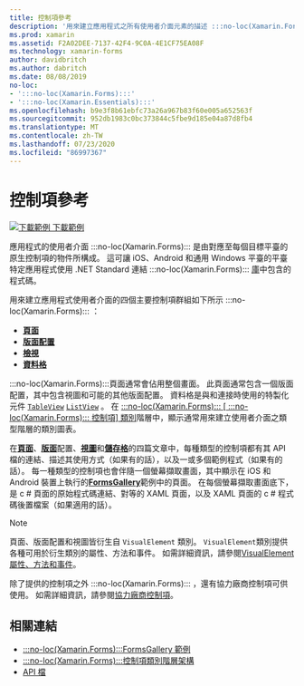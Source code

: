 ```yaml
---
title: 控制項參考
description: '用來建立應用程式之所有使用者介面元素的描述 :::no-loc(Xamarin.Forms)::: 。 本文列出組成應用程式使用者介面的控制項群組 :::no-loc(Xamarin.Forms)::: 。'
ms.prod: xamarin
ms.assetid: F2A02DEE-7137-42F4-9C0A-4E1CF75EA08F
ms.technology: xamarin-forms
author: davidbritch
ms.author: dabritch
ms.date: 08/08/2019
no-loc:
- ':::no-loc(Xamarin.Forms):::'
- ':::no-loc(Xamarin.Essentials):::'
ms.openlocfilehash: b9e3f8b61ebfc73a26a967b83f60e005a652563f
ms.sourcegitcommit: 952db1983c0bc373844c5fbe9d185e04a87d8fb4
ms.translationtype: MT
ms.contentlocale: zh-TW
ms.lasthandoff: 07/23/2020
ms.locfileid: "86997367"
---
```

# <a name="controls-reference"></a>控制項參考

[![下載範例](~/media/shared/download.png) 下載範例](https://docs.microsoft.com/samples/xamarin/xamarin-forms-samples/formsgallery/)

應用程式的使用者介面 :::no-loc(Xamarin.Forms)::: 是由對應至每個目標平臺的原生控制項的物件所構成。 這可讓 iOS、Android 和通用 Windows 平臺的平臺特定應用程式使用 .NET Standard 連結 :::no-loc(Xamarin.Forms)::: [庫](~/cross-platform/app-fundamentals/net-standard.md)中包含的程式碼。

用來建立應用程式使用者介面的四個主要控制項群組如下所示 :::no-loc(Xamarin.Forms)::: ：

- [**頁面**](pages.md)
- [**版面配置**](layouts.md)
- [**檢視**](views.md)
- [**資料格**](cells.md)

:::no-loc(Xamarin.Forms):::頁面通常會佔用整個畫面。 此頁面通常包含一個版面配置，其中包含視圖和可能的其他版面配置。 資料格是與和連接時使用的特製化元件 [`TableView`](xref::::no-loc(Xamarin.Forms):::.TableView) [`ListView`](xref::::no-loc(Xamarin.Forms):::.ListView) 。 在 [ :::no-loc(Xamarin.Forms)::: [ :::no-loc(Xamarin.Forms)::: 控制項] 類別](~/xamarin-forms/internals/class-hierarchy.md)階層中，顯示通常用來建立使用者介面之類型階層的類別圖表。

在[**頁面**](pages.md)、[**版面**](layouts.md)配置、[**視圖**](views.md)和[**儲存格**](cells.md)的四篇文章中，每種類型的控制項都有其 API 檔的連結、描述其使用方式（如果有的話），以及一或多個範例程式（如果有的話）。 每一種類型的控制項也會伴隨一個螢幕擷取畫面，其中顯示在 iOS 和 Android 裝置上執行的[**FormsGallery**](https://docs.microsoft.com/samples/xamarin/xamarin-forms-samples/formsgallery)範例中的頁面。 在每個螢幕擷取畫面底下，是 c # 頁面的原始程式碼連結、對等的 XAML 頁面，以及 XAML 頁面的 c # 程式碼後置檔案（如果適用的話）。

> [!NOTE]
> 頁面、版面配置和視圖皆衍生自 `VisualElement` 類別。 `VisualElement`類別提供各種可用於衍生類別的屬性、方法和事件。 如需詳細資訊，請參閱[VisualElement 屬性、方法和事件](common-properties.md)。

除了提供的控制項之外 :::no-loc(Xamarin.Forms)::: ，還有協力廠商控制項可供使用。 如需詳細資訊，請參閱[協力廠商控制項](thirdparty.md)。

## <a name="related-links"></a>相關連結

- [:::no-loc(Xamarin.Forms):::FormsGallery 範例](https://docs.microsoft.com/samples/xamarin/xamarin-forms-samples/formsgallery)
- [:::no-loc(Xamarin.Forms):::控制項類別階層架構](~/xamarin-forms/internals/class-hierarchy.md)
- [API 檔](https://docs.microsoft.com/dotnet/api/xamarin.forms?view=xamarin-forms)
